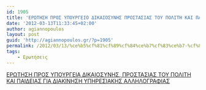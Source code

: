 ```yaml
---
id: 1905
title: 'ΕΡΩΤΗΣΗ ΠΡΟΣ ΥΠΟΥΡΓΕΙΟ ΔΙΚΑΙΟΣΥΝΗΣ ΠΡΟΣΤΑΣΙΑΣ ΤΟΥ ΠΟΛΙΤΗ ΚΑΙ ΠΑΙΔΕΙΑΣ ΓΙΑ ΔΙΑΚΙΝΗΣΗ ΥΠΗΡΕΣΙΑΚΗΣ ΑΛΛΗΛΟΓΡΑΦΙΑΣ 13-3-2012'
date: '2012-03-13T11:33:45+02:00'
author: agiannopoulos
layout: post
guid: 'http://agiannopoulos.gr/?p=1905'
permalink: /2012/03/13/%ce%b5%cf%81%cf%89%cf%84%ce%b7%cf%83%ce%b7-%cf%80%cf%81%ce%bf%cf%83-%cf%85%cf%80%ce%bf%cf%85%cf%81%ce%b3%ce%b5%ce%b9%ce%bf-%ce%b4%ce%b9%ce%ba%ce%b1%ce%b9%ce%bf%cf%83%cf%85%ce%bd%ce%b7%cf%83-%cf%80/
tags:
    - Ερωτήσεις
---
```


[ΕΡΩΤΗΣΗ ΠΡΟΣ ΥΠΟΥΡΓΕΙΑ ΔΙΚΑΙΟΣΥΝΗΣ, ΠΡΟΣΤΑΣΙΑΣ ΤΟΥ ΠΟΛΙΤΗ ΚΑΙ ΠΑΙΔΕΙΑΣ ΓΙΑ ΔΙΑΚΙΝΗΣΗ ΥΠΗΡΕΣΙΑΚΗΣ ΑΛΛΗΛΟΓΡΑΦΙΑΣ](/wp-content/uploads/2012/04/cf80cf81cebfcf83-ceb4ceb9cebaceb1ceb9cebfcf83cf85cebdceb7cf83-cf80cf81cebfcf83cf84ceb1cf83ceb9ceb1cf83-cf84cebfcf85-cf80cebfcebbceb9.doc)